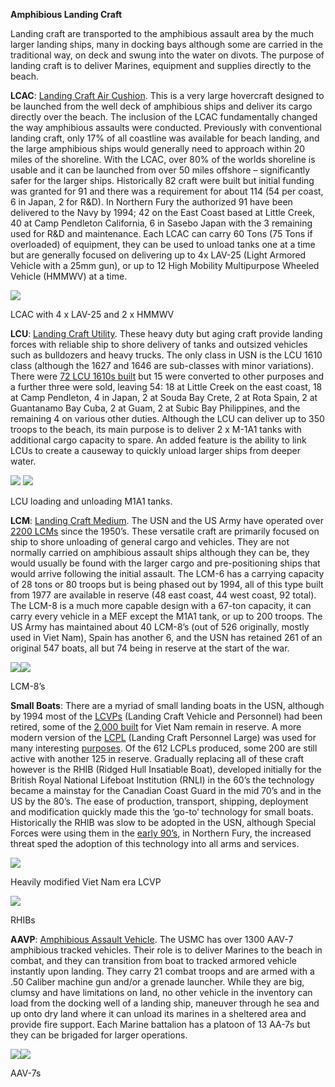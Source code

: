 **Amphibious Landing Craft**

Landing craft are transported to the amphibious assault area by the much
larger landing ships, many in docking bays although some are carried in
the traditional way, on deck and swung into the water on divots. The
purpose of landing craft is to deliver Marines, equipment and supplies
directly to the beach.

**LCAC**: [Landing Craft Air
Cushion](https://fas.org/man/dod-101/sys/ship/lcac.htm). This is a very
large hovercraft designed to be launched from the well deck of
amphibious ships and deliver its cargo directly over the beach. The
inclusion of the LCAC fundamentally changed the way amphibious assaults
were conducted. Previously with conventional landing craft, only 17% of
all coastline was available for beach landing, and the large amphibious
ships would generally need to approach within 20 miles of the shoreline.
With the LCAC, over 80% of the worlds shoreline is usable and it can be
launched from over 50 miles offshore – significantly safer for the
larger ships. Historically 82 craft were built but initial funding was
granted for 91 and there was a requirement for about 114 (54 per coast,
6 in Japan, 2 for R\&D). In Northern Fury the authorized 91 have been
delivered to the Navy by 1994; 42 on the East Coast based at Little
Creek, 40 at Camp Pendleton California, 6 in Sasebo Japan with the 3
remaining used for R\&D and maintenance. Each LCAC can carry 60 Tons (75
Tons if overloaded) of equipment, they can be used to unload tanks one
at a time but are generally focused on delivering up to 4x LAV-25 (Light
Armored Vehicle with a 25mm gun), or up to 12 High Mobility Multipurpose
Wheeled Vehicle (HMMWV) at a
time.

![](/assets/images/nato/us/navy/amphibious/landing-craft/image1.jpg)

LCAC with 4 x LAV-25 and 2 x HMMWV

**LCU**: [Landing Craft
Utility](https://fas.org/man/dod-101/sys/ship/lcu.htm). These heavy duty
but aging craft provide landing forces with reliable ship to shore
delivery of tanks and outsized vehicles such as bulldozers and heavy
trucks. The only class in USN is the LCU 1610 class (although the 1627
and 1646 are sub-classes with minor variations). There were [72
LCU 1610s built](http://shipbuildinghistory.com/smallships/lcu.htm) but
15 were converted to other purposes and a further three were sold,
leaving 54: 18 at Little Creek on the east coast, 18 at Camp Pendleton,
4 in Japan, 2 at Souda Bay Crete, 2 at Rota Spain, 2 at Guantanamo Bay
Cuba, 2 at Guam, 2 at Subic Bay Philippines, and the remaining 4 on
various other duties. Although the LCU can deliver up to 350 troops to
the beach, its main purpose is to deliver 2 x M-1A1 tanks with
additional cargo capacity to spare. An added feature is the ability to
link LCUs to create a causeway to quickly unload larger ships from
deeper
water.

![](/assets/images/nato/us/navy/amphibious/landing-craft/image2.jpeg)
![](/assets/images/nato/us/navy/amphibious/landing-craft/image3.jpg)

LCU loading and unloading M1A1 tanks.

**LCM**: [Landing Craft
Medium](http://www.navy.mil/navydata/fact_display.asp?cid=4200&tid=1600&ct=4).
The USN and the US Army have operated over [2200
LCMs](http://shipbuildinghistory.com/smallships/lcother2.htm) since the
1950’s. These versatile craft are primarily focused on ship to shore
unloading of general cargo and vehicles. They are not normally carried
on amphibious assault ships although they can be, they would usually be
found with the larger cargo and pre-positioning ships that would arrive
following the initial assault. The LCM-6 has a carrying capacity of 28
tons or 80 troops but is being phased out by 1994, all of this type
built from 1977 are available in reserve (48 east coast, 44 west coast,
92 total). The LCM-8 is a much more capable design with a 67-ton
capacity, it can carry every vehicle in a MEF except the M1A1 tank, or
up to 200 troops. The US Army has maintained about 40 LCM-8’s (out of
526 originally, mostly used in Viet Nam), Spain has another 6, and the
USN has retained 261 of an original 547 boats, all but 74 being in
reserve at the start of the
war.

![](/assets/images/nato/us/navy/amphibious/landing-craft/image4.jpeg)![](/assets/images/nato/us/navy/amphibious/landing-craft/image5.jpg)

LCM-8’s

**Small Boats**: There are a myriad of small landing boats in the USN,
although by 1994 most of the
[LCVPs](https://cs.stanford.edu/people/eroberts/courses/ww2/projects/fighting-vehicles/higgins-boat.htm)
(Landing Craft Vehicle and Personnel) had been retired, some of the
[2,000 built](http://shipbuildinghistory.com/smallships/lcother2.htm)
for Viet Nam remain in reserve. A more modern version of the
[LCPL](http://www.ussrankin.org/lcpl.htm) (Landing Craft Personnel
Large) was used for many interesting
[purposes](http://www.warboats.org/lcpl.htm). Of the 612 LCPLs produced,
some 200 are still active with another 125 in reserve. Gradually
replacing all of these craft however is the RHIB (Ridged Hull Insatiable
Boat), developed initially for the British Royal National Lifeboat
Institution (RNLI) in the 60’s the technology became a mainstay for the
Canadian Coast Guard in the mid 70’s and in the US by the 80’s. The ease
of production, transport, shipping, deployment and modification quickly
made this the ‘go-to’ technology for small boats. Historically the RHIB
was slow to be adopted in the USN, although Special Forces were using
them in the [early 90’s](https://fas.org/man/dod-101/sys/ship/rhib.htm),
in Northern Fury, the increased threat sped the adoption of this
technology into all arms and
services.

![](/assets/images/nato/us/navy/amphibious/landing-craft/image6.jpg)

Heavily modified Viet Nam era
LCVP

![](/assets/images/nato/us/navy/amphibious/landing-craft/image7.jpg)

RHIBs

**AAVP**: [Amphibious Assault
Vehicle](https://fas.org/man/dod-101/sys/land/aavp7a1.htm). The USMC has
over 1300 AAV-7 amphibious tracked vehicles. Their role is to deliver
Marines to the beach in combat, and they can transition from boat to
tracked armored vehicle instantly upon landing. They carry 21 combat
troops and are armed with a .50 Caliber machine gun and/or a grenade
launcher. While they are big, clumsy and have limitations on land, no
other vehicle in the inventory can load from the docking well of a
landing ship, maneuver through he sea and up onto dry land where it can
unload its marines in a sheltered area and provide fire support. Each
Marine battalion has a platoon of 13 AA-7s but they can be brigaded for
larger
operations.

![](/assets/images/nato/us/navy/amphibious/landing-craft/image8.jpg)![](/assets/images/nato/us/navy/amphibious/landing-craft/image9.jpg)

AAV-7s
